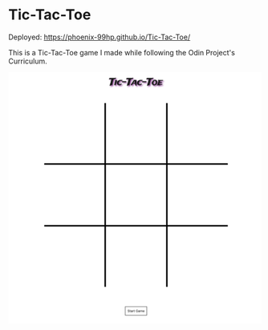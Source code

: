 # Tic-Tac-Toe

Deployed:  https://phoenix-99hp.github.io/Tic-Tac-Toe/

This is a Tic-Tac-Toe game I made while following the Odin Project's Curriculum. 

![](./tic-tac-toe.png)